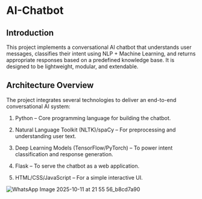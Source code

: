 # AI-Chatbot
## Introduction
This project implements a conversational AI chatbot that understands user messages, classifies their intent using NLP + Machine Learning, and returns appropriate responses based on a predefined knowledge base. It is designed to be lightweight, modular, and extendable.
## Architecture Overview
The project integrates several technologies to deliver an end-to-end conversational AI system:

1. Python – Core programming language for building the chatbot.

2. Natural Language Toolkit (NLTK)/spaCy – For preprocessing and understanding user text.

3. Deep Learning Models (TensorFlow/PyTorch) – To power intent classification and response generation.

4. Flask – To serve the chatbot as a web application.

5. HTML/CSS/JavaScript – For a simple interactive UI.

![WhatsApp Image 2025-10-11 at 21 55 56_b8cd7a90](https://github.com/user-attachments/assets/7d57e8ff-b93a-4637-bb9f-6691a6aa6e58)

